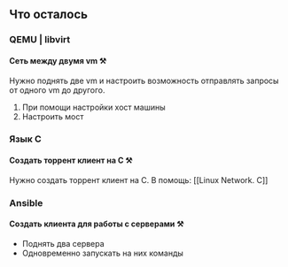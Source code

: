 ## Что осталось

### QEMU | libvirt 
#### Сеть между двумя vm ⚒️
Нужно поднять две vm и настроить возможность отправлять запросы от одного vm до другого.
1. При помощи настройки хост машины
2. Настроить мост
### Язык C
#### Создать торрент клиент на C ⚒️
Нужно создать торрент клиент на C.
В помощь: [[Linux Network. C]]
### Ansible
#### Создать клиента для работы с серверами ⚒️
- Поднять два сервера
- Одновременно запускать на них команды
